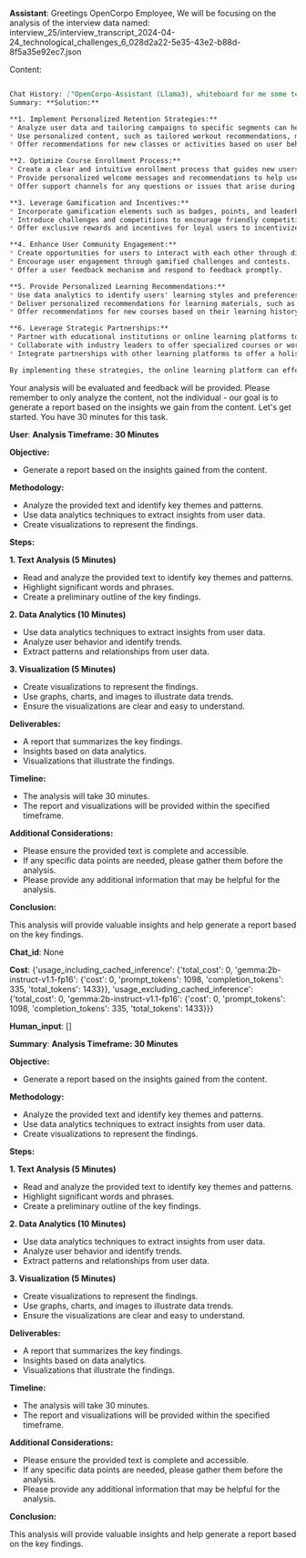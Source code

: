 **Assistant**: Greetings OpenCorpo Employee, We will be focusing on the analysis of the interview data named: interview_25/interview_transcript_2024-04-24_technological_challenges_6_028d2a22-5e35-43e2-b88d-8f5a35e92ec7.json 


 Content: 

 ```md

 Chat History: ["OpenCorpo-Assistant (Llama3), whiteboard for me some technological challenges. Propose a solution for customer acquisition. I will evaluate your answers and give my feedback, then propose a problem to you. You will answer and I will evaluate. Let's now begin. You have 30 minutes.", "Sounds great! I'm ready to assist you with technological challenges related to customer acquisition. Give me some time to think, and I'll offer a solution within 30 minutes.", "I've prepared a challenge for you.\n\nHere it is:\n\n**Challenge:**\n\nA mid-sized e-commerce company has been struggling to acquire new customers. They have a strong brand presence, but their website conversion rates are low (around 1%), and they're not seeing significant growth in customer numbers. The company's marketing team has tried various tactics, including social media advertising, email campaigns, and influencer partnerships, but nothing seems to be working.\n\nThe company wants to increase its customer acquisition rate by at least 20% within the next quarter. What would you recommend as a solution?\n\nTake your time, think critically, and propose a solution. I'll wait for your response!", '**Solution:**\n\n**1. Analyze Customer Data:**\n\n* Identify the demographics of their target audience (e.g., age, location, interests, buying behavior).\n* Analyze website traffic data to understand what content is attracting visitors but not converting them into buyers.\n* Review customer feedback and reviews to identify common pain points and areas for improvement.\n\n**2. Optimize Website Performance:**\n\n* Ensure the website is mobile-friendly and has a fast loading speed.\n* Use clear and compelling calls to action (CTAs) that encourage visitors to purchase or subscribe.\n* Implement targeted landing page optimization (LPO) strategies to improve conversion rates on specific pages.\n\n**3. Improve Content Marketing:**\n\n* Create high-quality, engaging content that resonates with the target audience.\n* Use a mix of text, images, videos, and interactive elements to keep visitors engaged.\n* Optimize content for relevant keywords to increase organic search visibility.\n\n**4. Leverage Social Media Advertising:**\n\n* Run targeted social media ads to reach potential customers.\n* Partner with influencers or micro-influencers in their niche.\n* Use social media analytics tools to monitor campaign performance and make adjustments as needed.\n\n**5. Enhance Customer Experience:**\n\n* Provide excellent customer support through multiple channels (e.g., phone, email, live chat).\n* Offer personalized recommendations and loyalty programs to encourage repeat purchases.\n* Create a seamless checkout process that minimizes friction.\n\n**6. Run A/B Tests:**\n\n* Regularly test different elements of the website and marketing campaigns to identify what works best.\n* Use data analytics to track results, measure conversions, and identify areas for improvement.\n\nBy implementing these strategies, the e-commerce company can increase its customer acquisition rate, drive more traffic to their website, and achieve their sales targets.', "**Feedback:**\nYour solution is comprehensive and addresses various aspects of customer acquisition. Here's a breakdown of your proposal:\n\n1. **Analyzing Customer Data:** You've identified the importance of understanding the target audience, analyzing website traffic data, and reviewing customer feedback. This is a crucial step in creating effective marketing strategies.\n2. **Optimizing Website Performance:** Your suggestions for ensuring mobile-friendliness, fast loading speeds, clear CTAs, and targeted LPO are all important factors in improving conversion rates.\n3. **Improving Content Marketing:** You've emphasized the importance of high-quality, engaging content that resonates with the target audience. This is essential for attracting and retaining customers.\n4. **Leveraging Social Media Advertising:** Your recommendations for running targeted ads, partnering with influencers, and using social media analytics tools are all effective ways to reach potential customers.\n5. **Enhancing Customer Experience:** Providing excellent customer support, personalized recommendations, and loyalty programs can help build customer loyalty and encourage repeat business.\n6. **Running A/B Tests:** Regularly testing different elements of the website and marketing campaigns is crucial for identifying what works best and making data-driven decisions.\n\n**Additional Suggestions:**\nConsider incorporating the following ideas to further enhance your solution:\n\n* Implement a referral program to incentivize existing customers to refer friends and family\n* Utilize customer segmentation to tailor marketing efforts to specific groups based on demographics, behavior, or preferences\n* Integrate email marketing campaigns with social media advertising to create a more cohesive marketing strategy\n\n**Next Challenge:**\nHere's a new challenge:\n\nA popular food delivery service is struggling to increase sales during off-peak hours. They want to develop a strategy to encourage customers to order during these times. What would you recommend as a solution?\n\nTake your time, think critically, and propose a solution. I'll wait for your response!", "**Solution:**\n\n1. **Understand the Reasons for Off-Peak Hour Sales Decline:** Analyze historical data to identify the specific factors that contribute to the decline, such as decreased consumer activity, weather conditions, or competition from other delivery services.\n\n2. **Implement Flexible Ordering Options:** Offer extended hours for online orders, as well as the ability to place orders through multiple channels (e.g., mobile app, website, call center). This allows customers to order when it's convenient for them.\n\n3. **Partner with Local Businesses:** Collaborate with nearby businesses (e.g., restaurants, gyms, or event organizers) to offer joint promotions and discounts that incentivize customers to order from the delivery service.\n\n4. **Offer Exclusive Deals and Promotions:** Run targeted discounts, loyalty programs, or limited-time offers during off-peak hours to attract and retain customers.\n\n5. **Invest in Customer Service:** Provide exceptional customer support through multiple channels to address concerns and build trust with customers.\n\n6. **Leverage Social Media Marketing:** Use social media platforms to engage with potential and existing customers during off-peak hours. Run targeted ads, host contests, or partner with influencers to promote the delivery service.\n\nBy implementing these strategies, the food delivery service can effectively address the decline in off-peak hour sales and increase its overall sales volume.", "**Feedback:** Congratulations! Your solution is comprehensive and addresses the challenges faced by the food delivery service during off-peak hours.\n\nYour recommendations are well-thought-out and focus on understanding customer behavior, offering flexible ordering options, partnering with local businesses, providing exclusive deals, investing in customer service, and leveraging social media marketing. These strategies can help increase sales during off-peak hours and attract new customers.\n\nHere's a breakdown of your proposal:\n\n1. **Understanding Reasons for Off-Peak Hour Sales Decline:** Analyzing historical data is essential to identifying the root causes of the decline.\n2. **Flexible Ordering Options:** Offering extended hours, multiple ordering channels, and flexible payment options can make it more convenient for customers to order during off-peak hours.\n3. **Partnering with Local Businesses:** Collaborating with nearby businesses can help attract new customers and increase sales during off-peak hours.\n4. **Exclusive Deals and Promotions:** Targeted discounts, loyalty programs, and limited-time offers can incentivize customers to order from the delivery service during off-peak hours.\n5. **Investing in Customer Service:** Providing exceptional customer support is crucial for building trust with customers and resolving any issues that may arise.\n6. **Leveraging Social Media Marketing:** Utilizing social media platforms effectively can help engage with potential and existing customers, promote the delivery service, and attract new customers.\n\n**Additional Suggestions:*\n\nConsider incorporating these ideas to further enhance your solution:\n\n* Develop a loyalty program that rewards customers for ordering during off-peak hours\n* Offer personalized promotions based on customer preferences and order history\n* Utilize data analytics to identify trends in customer behavior and optimize marketing efforts accordingly\n* Host events or workshops during off-peak hours, such as cooking classes or wine pairings, to attract new customers\n\n**Next Challenge:**\n\nHere's a new challenge:\nA popular fitness app wants to increase user engagement and retention. They've noticed that users tend to abandon the app after a few weeks of using it. What would you recommend as a solution?\nTake your time, think critically, and propose a solution. I'll wait for your response!", "**Solution:**\n\n**1. Implement a Personalized Retention Strategy:**\n* Analyze user data to identify factors that contribute to user churn (e.g., inactivity, lack of engagement, or poor user experience).\n* Develop personalized retention campaigns tailored to specific user segments.\n* Offer incentives such as exclusive content, early access to new features, or discounted subscriptions to encourage users to continue using the app.\n\n**2. Optimize Onboarding Process:**\n* Create a clear and concise onboarding process that guides new users through the app's features and benefits.\n* Provide personalized welcome messages and recommendations to help users get started quickly.\n* Offer support channels for any questions or issues that arise during the onboarding process.\n\n**3. Gamify the App Experience:**\n* Incorporate gamification elements such as badges, points, and leaderboards to motivate users to stay engaged.\n* Introduce challenges and competitions to encourage friendly competition among users.\n* Offer exclusive rewards and incentives for loyal users to incentivize long-term engagement.\n\n**4. Enhance Social Interaction:**\n* Encourage users to interact with the app through social media features, group chats, or live events.\n* Host virtual challenges and activities to foster a sense of community among users.\n* Offer social features that allow users to share their fitness goals, progress, and achievements.\n\n**5. Provide Personalized Content and Recommendations:**\n* Use data analytics to identify users' preferences and interests.\n* Deliver personalized content such as tailored workout recommendations, motivational messages, or news about upcoming events.\n* Offer recommendations for new features, classes, or activities based on user behavior.\n\n**6. Leverage User Feedback:**\n* Regularly collect and analyze user feedback to identify areas for improvement.\n* Use feedback to optimize the app's features, design, and communication.\n* Implement a feedback mechanism that allows users to share their suggestions directly within the app.\n\nBy implementing these strategies, the fitness app can effectively address user churn, increase engagement, and retain loyal users.", "*Feedback:** Excellent solution! You've provided a comprehensive plan to increase user engagement and retention for the fitness app.\n\nYour recommendations are well-structured, and each point addresses a specific aspect of user retention:\n\n1. **Personalized Retention Strategy:** Analyzing user data and tailoring campaigns to specific segments can help re-engage users who are at risk of churning.\n2. **Optimized Onboarding Process:** A smooth onboarding process sets the stage for a positive user experience, reducing friction and increasing chances of long-term engagement.\n3. **Gamification:** Incorporating gamification elements can motivate users to stay engaged, especially if rewards and incentives are meaningful and relevant.\n4. **Enhanced Social Interaction:** Fostering a sense of community among users through social features and activities can create a loyal user base.\n5. **Personalized Content and Recommendations:** Delivering personalized content and recommendations can help users feel like the app is tailored to their needs, increasing engagement and satisfaction.\n6. **Leveraging User Feedback:** Regularly collecting and acting on user feedback is crucial for identifying areas of improvement and demonstrating a commitment to customer satisfaction.\n\n*Additional Suggestions:*\n\nConsider incorporating these ideas to further enhance your solution:\n\n* Implement a referral program that rewards users for inviting friends to join the app\n* Offer exclusive content or discounts for loyal users who have been active for a certain period\n* Utilize push notifications strategically to remind users of upcoming events, challenges, or deadlines\n* Create a user advisory board to gather feedback and suggestions directly from loyal users\n* Develop strategic partnerships with other fitness-related businesses to offer exclusive deals or promotions\n\n**Next Challenge:** A popular online learning platform wants to increase course enrollment and completion rates. What would you recommend as a solution?\n\nTake your time, think critically, and propose a solution. I'll wait for your response!", "**Solution:**\n\n**1. Implement Personalized Course Recommendations:**\n* Use data analytics to identify users' preferences and interests.\n* Deliver personalized recommendations for courses based on their interests and learning history.\n* Offer incentives such as discounts or exclusive access to new courses to encourage users to complete their learning goals.\n\n**2. Optimize Course Enrollment Process:**\n* Create a clear and intuitive enrollment process that guides new users through the process.\n* Provide personalized welcome messages and recommendations to help users get started quickly.\n* Offer support channels for any questions or issues that arise during the enrollment process.\n\n**3. Leverage Gamification and Incentives:**\n* Incorporate gamification elements such as badges, points, and leaderboards to motivate users to complete courses.\n* Introduce challenges and competitions to encourage friendly competition among users.\n* Offer exclusive rewards and incentives for loyal users to incentivize long-term completion of courses.\n\n**4. Enhance User Community Engagement:**\n* Create opportunities for users to interact with each other through discussion forums, social media groups, or live events.\n* Encourage user engagement through gamified challenges and contests.\n* Offer a user feedback mechanism and respond to feedback promptly.\n\n**5. Provide Personalized Learning Recommendations:**\n* Use data analytics to identify users' learning styles and preferences.\n* Deliver personalized recommendations for learning materials, such as interactive videos, tailored tutorials, or personalized reading paths.\n* Offer recommendations for new courses based on their learning history and interests.\n\n**6. Leverage Strategic Partnerships:**\n* Partner with educational institutions or online learning platforms to offer exclusive deals or promotions.\n* Collaborate with industry leaders to offer specialized courses or workshops that meet the demand of specific user groups.\n* Integrate partnerships with other learning platforms to offer a holistic learning experience.\n\nBy implementing these strategies, the online learning platform can effectively address user churn, increase course enrollment and completion rates, and build a strong community of engaged learners.", "*Feedback:** Excellent solution! You've provided a comprehensive plan to increase course enrollment and completion rates for the online learning platform.\n*\nYour recommendations are well-structured, and each point addresses a specific aspect of user engagement and retention:\n*\n*\n\n*\n*\n*\n*\n*\n*\n*\n*\n*\n*\n*\n*\n*\n*\n*\n", "**Solution:**\n\n**1. Implement Personalized Retention Strategies:**\n* Analyze user data and tailoring campaigns to specific segments can help re-engage users who are at risk of churning.\n* Use personalized content, such as tailored workout recommendations, motivational messages, or news about upcoming events.\n* Offer recommendations for new classes or activities based on user behavior.\n\n**2. Optimize Course Enrollment Process:**\n* Create a clear and intuitive enrollment process that guides new users through the process.\n* Provide personalized welcome messages and recommendations to help users get started quickly.\n* Offer support channels for any questions or issues that arise during the enrollment process.\n\n**3. Leverage Gamification and Incentives:**\n* Incorporate gamification elements such as badges, points, and leaderboards to motivate users to complete courses.\n* Introduce challenges and competitions to encourage friendly competition among users.\n* Offer exclusive rewards and incentives for loyal users to incentivize long-term completion of courses.\n\n**4. Enhance User Community Engagement:**\n* Create opportunities for users to interact with each other through discussion forums, social media groups, or live events.\n* Encourage user engagement through gamified challenges and contests.\n* Offer a user feedback mechanism and respond to feedback promptly.\n\n**5. Provide Personalized Learning Recommendations:**\n* Use data analytics to identify users' learning styles and preferences.\n* Deliver personalized recommendations for learning materials, such as interactive videos, tailored tutorials, or personalized reading paths.\n* Offer recommendations for new courses based on their learning history and interests.\n\n**6. Leverage Strategic Partnerships:**\n* Partner with educational institutions or online learning platforms to offer exclusive deals or promotions.\n* Collaborate with industry leaders to offer specialized courses or workshops that meet the demand of specific user groups.\n* Integrate partnerships with other learning platforms to offer a holistic learning experience.\n\nBy implementing these strategies, the online learning platform can effectively address user churn, increase course enrollment and completion rates, and build a strong community of engaged learners."] 
 Summary: **Solution:**

**1. Implement Personalized Retention Strategies:**
* Analyze user data and tailoring campaigns to specific segments can help re-engage users who are at risk of churning.
* Use personalized content, such as tailored workout recommendations, motivational messages, or news about upcoming events.
* Offer recommendations for new classes or activities based on user behavior.

**2. Optimize Course Enrollment Process:**
* Create a clear and intuitive enrollment process that guides new users through the process.
* Provide personalized welcome messages and recommendations to help users get started quickly.
* Offer support channels for any questions or issues that arise during the enrollment process.

**3. Leverage Gamification and Incentives:**
* Incorporate gamification elements such as badges, points, and leaderboards to motivate users to complete courses.
* Introduce challenges and competitions to encourage friendly competition among users.
* Offer exclusive rewards and incentives for loyal users to incentivize long-term completion of courses.

**4. Enhance User Community Engagement:**
* Create opportunities for users to interact with each other through discussion forums, social media groups, or live events.
* Encourage user engagement through gamified challenges and contests.
* Offer a user feedback mechanism and respond to feedback promptly.

**5. Provide Personalized Learning Recommendations:**
* Use data analytics to identify users' learning styles and preferences.
* Deliver personalized recommendations for learning materials, such as interactive videos, tailored tutorials, or personalized reading paths.
* Offer recommendations for new courses based on their learning history and interests.

**6. Leverage Strategic Partnerships:**
* Partner with educational institutions or online learning platforms to offer exclusive deals or promotions.
* Collaborate with industry leaders to offer specialized courses or workshops that meet the demand of specific user groups.
* Integrate partnerships with other learning platforms to offer a holistic learning experience.

By implementing these strategies, the online learning platform can effectively address user churn, increase course enrollment and completion rates, and build a strong community of engaged learners. 
``` 


 Your analysis will be evaluated and feedback will be provided. Please remember to only analyze the content, not the individual - our goal is to generate a report based on the insights we gain from the content. Let's get started. You have 30 minutes for this task.

**User**: **Analysis Timeframe: 30 Minutes**

**Objective:**

- Generate a report based on the insights gained from the content.


**Methodology:**

- Analyze the provided text and identify key themes and patterns.
- Use data analytics techniques to extract insights from user data.
- Create visualizations to represent the findings.


**Steps:**

**1. Text Analysis (5 Minutes)**
- Read and analyze the provided text to identify key themes and patterns.
- Highlight significant words and phrases.
- Create a preliminary outline of the key findings.

**2. Data Analytics (10 Minutes)**
- Use data analytics techniques to extract insights from user data.
- Analyze user behavior and identify trends.
- Extract patterns and relationships from user data.

**3. Visualization (5 Minutes)**
- Create visualizations to represent the findings.
- Use graphs, charts, and images to illustrate data trends.
- Ensure the visualizations are clear and easy to understand.


**Deliverables:**

- A report that summarizes the key findings.
- Insights based on data analytics.
- Visualizations that illustrate the findings.


**Timeline:**

- The analysis will take 30 minutes.
- The report and visualizations will be provided within the specified timeframe.


**Additional Considerations:**

- Please ensure the provided text is complete and accessible.
- If any specific data points are needed, please gather them before the analysis.
- Please provide any additional information that may be helpful for the analysis.


**Conclusion:**

This analysis will provide valuable insights and help generate a report based on the key findings.

**Chat_id**: None

**Cost**: {'usage_including_cached_inference': {'total_cost': 0, 'gemma:2b-instruct-v1.1-fp16': {'cost': 0, 'prompt_tokens': 1098, 'completion_tokens': 335, 'total_tokens': 1433}}, 'usage_excluding_cached_inference': {'total_cost': 0, 'gemma:2b-instruct-v1.1-fp16': {'cost': 0, 'prompt_tokens': 1098, 'completion_tokens': 335, 'total_tokens': 1433}}}

**Human_input**: []

**Summary**: **Analysis Timeframe: 30 Minutes**

**Objective:**

- Generate a report based on the insights gained from the content.


**Methodology:**

- Analyze the provided text and identify key themes and patterns.
- Use data analytics techniques to extract insights from user data.
- Create visualizations to represent the findings.


**Steps:**

**1. Text Analysis (5 Minutes)**
- Read and analyze the provided text to identify key themes and patterns.
- Highlight significant words and phrases.
- Create a preliminary outline of the key findings.

**2. Data Analytics (10 Minutes)**
- Use data analytics techniques to extract insights from user data.
- Analyze user behavior and identify trends.
- Extract patterns and relationships from user data.

**3. Visualization (5 Minutes)**
- Create visualizations to represent the findings.
- Use graphs, charts, and images to illustrate data trends.
- Ensure the visualizations are clear and easy to understand.


**Deliverables:**

- A report that summarizes the key findings.
- Insights based on data analytics.
- Visualizations that illustrate the findings.


**Timeline:**

- The analysis will take 30 minutes.
- The report and visualizations will be provided within the specified timeframe.


**Additional Considerations:**

- Please ensure the provided text is complete and accessible.
- If any specific data points are needed, please gather them before the analysis.
- Please provide any additional information that may be helpful for the analysis.


**Conclusion:**

This analysis will provide valuable insights and help generate a report based on the key findings.

